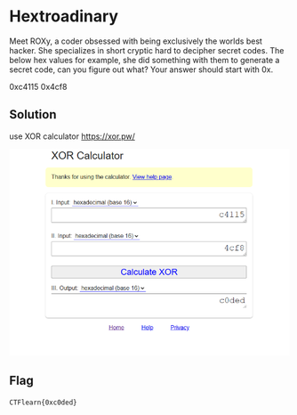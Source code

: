 # Hextroadinary

Meet ROXy, a coder obsessed with being exclusively the worlds best hacker. She specializes in short cryptic hard to decipher secret codes. The below hex values for example, she did something with them to generate a secret code, can you figure out what? Your answer should start with 0x.

0xc4115 0x4cf8

## Solution

use XOR calculator https://xor.pw/

![hex](ctflearn/assets/hex_2e0hlhays.PNG)

## Flag
    CTFlearn{0xc0ded}